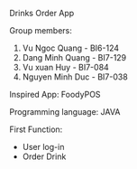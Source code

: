 Drinks Order App

Group members:
1. Vu Ngoc Quang - BI6-124
2. Dang Minh Quang - BI7-129
3. Vu xuan Huy - BI7-084
4. Nguyen Minh Duc - BI7-038

Inspired App: FoodyPOS

Programming language: JAVA

First Function: 
- User log-in
- Order Drink
